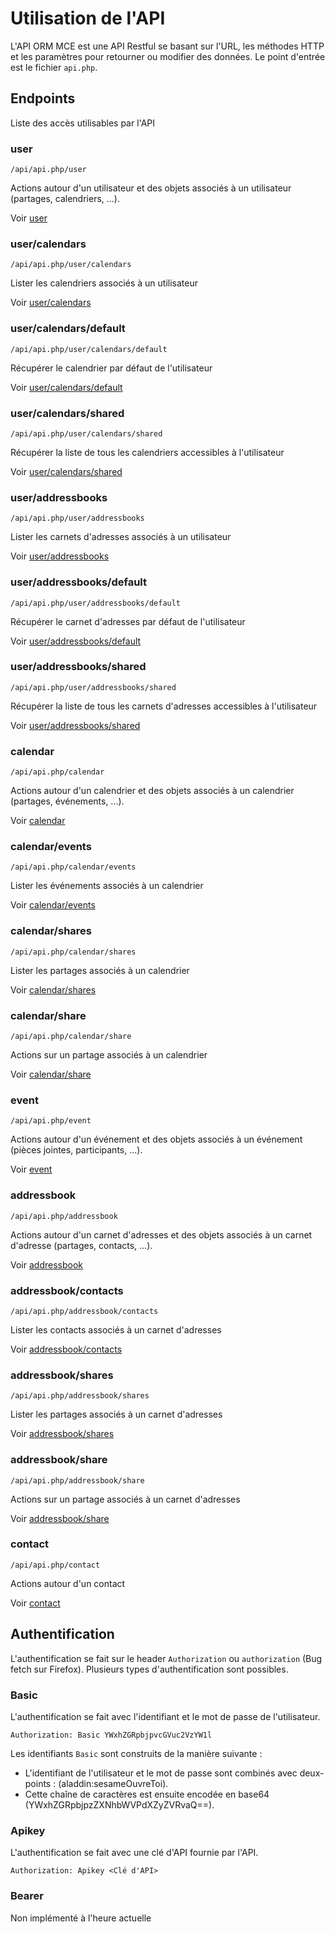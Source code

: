 # Utilisation de l'API

L'API ORM MCE est une API Restful se basant sur l'URL, les méthodes HTTP et les paramètres pour retourner ou modifier des données. Le point d'entrée est le fichier `api.php`.

## Endpoints

Liste des accès utilisables par l'API

### user

```url
/api/api.php/user
```

Actions autour d'un utilisateur et des objets associés à un utilisateur (partages, calendriers, ...).

Voir [user](user/README.md#user)

### user/calendars

```url
/api/api.php/user/calendars
```

Lister les calendriers associés à un utilisateur

Voir [user/calendars](user/calendars/README.md#usercalendars)

### user/calendars/default

```url
/api/api.php/user/calendars/default
```

Récupérer le calendrier par défaut de l'utilisateur

Voir [user/calendars/default](user/calendars/default/README.md#usercalendarsdefault)

### user/calendars/shared

```url
/api/api.php/user/calendars/shared
```

Récupérer la liste de tous les calendriers accessibles à l'utilisateur

Voir [user/calendars/shared](user/calendars/shared/README.md#usercalendarsshared)

### user/addressbooks

```url
/api/api.php/user/addressbooks
```

Lister les carnets d'adresses associés à un utilisateur

Voir [user/addressbooks](user/addressbooks/README.md#useraddressbooks)

### user/addressbooks/default

```url
/api/api.php/user/addressbooks/default
```

Récupérer le carnet d'adresses par défaut de l'utilisateur

Voir [user/addressbooks/default](user/addressbooks/default/README.md#useraddressbooksdefault)

### user/addressbooks/shared

```url
/api/api.php/user/addressbooks/shared
```

Récupérer la liste de tous les carnets d'adresses accessibles à l'utilisateur

Voir [user/addressbooks/shared](user/addressbooks/shared/README.md#useraddressbooksshared)

### calendar

```url
/api/api.php/calendar
```

Actions autour d'un calendrier et des objets associés à un calendrier (partages, événements, ...).

Voir [calendar](calendar/README.md#calendar)

### calendar/events

```url
/api/api.php/calendar/events
```

Lister les événements associés à un calendrier

Voir [calendar/events](calendar/events/README.md#calendarevents)

### calendar/shares

```url
/api/api.php/calendar/shares
```

Lister les partages associés à un calendrier

Voir [calendar/shares](calendar/shares/README.md#calendarshares)

### calendar/share

```url
/api/api.php/calendar/share
```

Actions sur un partage associés à un calendrier

Voir [calendar/share](calendar/share/README.md#calendarshare)

### event

```url
/api/api.php/event
```

Actions autour d'un événement et des objets associés à un événement (pièces jointes, participants, ...).

Voir [event](event/README.md#event)

### addressbook

```url
/api/api.php/addressbook
```

Actions autour d'un carnet d'adresses et des objets associés à un carnet d'adresse (partages, contacts, ...).

Voir [addressbook](addressbook/README.md#addressbook)

### addressbook/contacts

```url
/api/api.php/addressbook/contacts
```

Lister les contacts associés à un carnet d'adresses

Voir [addressbook/contacts](addressbook/contacts/README.md#addressbookcontacts)

### addressbook/shares

```url
/api/api.php/addressbook/shares
```

Lister les partages associés à un carnet d'adresses

Voir [addressbook/shares](addressbook/shares/README.md#addressbookshares)

### addressbook/share

```url
/api/api.php/addressbook/share
```

Actions sur un partage associés à un carnet d'adresses

Voir [addressbook/share](addressbook/share/README.md#addressbookshare)

### contact

```url
/api/api.php/contact
```

Actions autour d'un contact

Voir [contact](contact/README.md#contact)

## Authentification

L'authentification se fait sur le header `Authorization` ou `authorization` (Bug fetch sur Firefox). Plusieurs types d'authentification sont possibles.

### Basic

L'authentification se fait avec l'identifiant et le mot de passe de l'utilisateur.

```header
Authorization: Basic YWxhZGRpbjpvcGVuc2VzYW1l
```

Les identifiants `Basic` sont construits de la manière suivante :
 - L'identifiant de l'utilisateur et le mot de passe sont combinés avec deux-points : (aladdin:sesameOuvreToi).
 - Cette chaîne de caractères est ensuite encodée en base64 (YWxhZGRpbjpzZXNhbWVPdXZyZVRvaQ==).

### Apikey

L'authentification se fait avec une clé d'API fournie par l'API.

```header
Authorization: Apikey <Clé d'API>
```

### Bearer

Non implémenté à l'heure actuelle